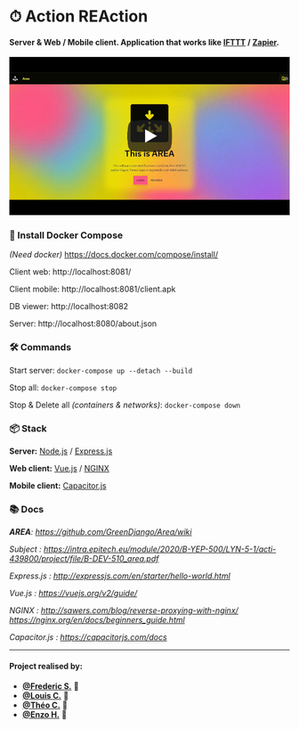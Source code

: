 # ⏱ Action REAction

#### Server & Web / Mobile client. Application that works like [IFTTT](https://ifttt.com/) / [Zapier](https://www.netvibes.com).

[![Area - Trailer](preview.jpg)](https://www.youtube.com/watch?v=WFw_Whjj51k "Click to Watch!")

### 💾 Install Docker Compose

*(Need docker)*
https://docs.docker.com/compose/install/

Client web: http://localhost:8081/

Client mobile: http://localhost:8081/client.apk

DB viewer: http://localhost:8082

Server: http://localhost:8080/about.json

### 🛠 Commands

Start server: `docker-compose up --detach --build`

Stop all: `docker-compose stop`

Stop & Delete all *(containers & networks)*: `docker-compose down`

### 📦 Stack

**Server:** [Node.js](https://nodejs.org) / [Express.js](https://expressjs.com)

**Web client:** [Vue.js](https://vuejs.org/) / [NGINX](https://www.nginx.com)

**Mobile client:** [Capacitor.js](https://capacitorjs.com/)

### 📚 Docs

***AREA**: https://github.com/GreenDjango/Area/wiki*

*Subject : https://intra.epitech.eu/module/2020/B-YEP-500/LYN-5-1/acti-439800/project/file/B-DEV-510_area.pdf*

*Express.js : http://expressjs.com/en/starter/hello-world.html*

*Vue.js : https://vuejs.org/v2/guide/*

*NGINX : http://sawers.com/blog/reverse-proxying-with-nginx/ https://nginx.org/en/docs/beginners_guide.html*

*Capacitor.js : https://capacitorjs.com/docs*

---

#### Project realised by:
- **[@Frederic S.](https://github.com/red-gecko27)** 🦎
- **[@Louis C.](https://github.com/Kdaudau)** 🦦
- **[@Théo C.](https://github.com/GreenDjango)** 🐙
- **[@Enzo H.](https://github.com/EnzoHanniet)** 🦔
